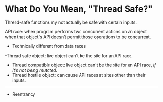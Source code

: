 # What Do You Mean, "Thread Safe?"

Thread-safe functions my not actually be safe with certain inputs.

API race: when program performs two concurrent actions on an object, when that object's API doesn't permit those operations to be concurrent.
- Technically different from data races


-Thread safe object: live object can't be the site for an API race.
- Thread compatible object: live object can't be the site for an API race, *if it's not being mutated.*
- Thread hostile object: can cause API races at sites other  than their inputs.

---

- Reentrancy